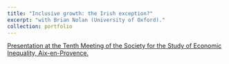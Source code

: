 ```yaml
---
title: "Inclusive growth: the Irish exception?"
excerpt: "with Brian Nolan (University of Oxford)."
collection: portfolio
---
```


[Presentation at the Tenth Meeting of the Society for the Study of Economic Inequality, Aix-en-Provence.](/files/2023_inclusivegrowth_slides_ecineq.pdf )
